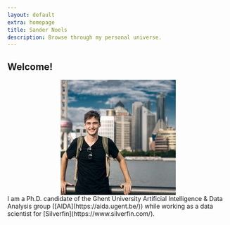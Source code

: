 ```yaml
---
layout: default
extra: homepage
title: Sander Noels
description: Browse through my personal universe.
---
```


## Welcome!

<span>
<img style= "display: block; margin-left: auto; margin-right: auto;" src="./images/profile_picture.jpeg">
</span>
<span>
I am a Ph.D. candidate of the Ghent University Artificial Intelligence & Data Analysis group ([AIDA](https://aida.ugent.be/)) while working as a data scientist for [Silverfin](https://www.silverfin.com/).
</span>
